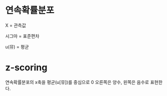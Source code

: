 # 연속확률분포
X = 관측값

시그마 = 표준편차

u(뮤) = 평균

# z-scoring
연속확률분포의 x축을 평균(u[뮤])를 중심으로 0 오른쪽은 양수, 왼쪽은 음수로 표현한다.


